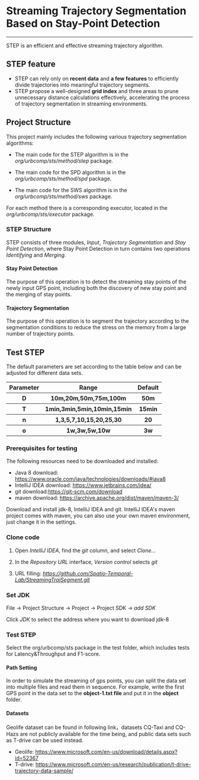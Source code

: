 # Streaming Trajectory Segmentation Based on Stay-Point Detection
***
STEP is  an efficient and effective streaming trajectory algorithm.

## STEP feature
- STEP can rely only on **recent data** and **a few features** to efficiently divide trajectories into meaningful trajectory segments.
- STEP propose a well-designed **grid index** and three areas to prune unnecessary distance calculations effectively, accelerating the process of trajectory segmentation in streaming environments.

## Project Structure
This project mainly includes the following various trajectory segmentation algorithms:

- The main code for the STEP algorithm is in the *org/urbcomp/sts/method/step* package.

- The main code for the SPD algorithm is in the *org/urbcomp/sts/method/spd* package.

- The main code for the SWS algorithm is in the *org/urbcomp/sts/method/sws* package.

For each method there is a corresponding executor, located in the *org/urbcomp/sts/executor* package.

### STEP Structure
STEP consists of three modules, _Input_, _Trajectory Segmentation_ and _Stay Point Detection_, where Stay Point Detection in turn contains two operations _Identifying_ and _Merging_.

#### Stay Point Detection
The purpose of this operation is to detect the streaming stay points of the newly input GPS point, including both the discovery of new stay point and the merging of stay points.

#### Trajectory Segmentation
The purpose of this operation is to segment the trajectory according to the segmentation conditions to reduce the stress on the memory from a large number of trajectory points.

## Test STEP
The default parameters are set according to the table below and can be adjusted for different data sets.

<table>
  <tr>
    <th>Parameter</th>
    <th>Range</th>
    <th>Default</th>
  </tr>
  <tr>
    <th>D</th>
    <th>10m,20m,50m,75m,100m</th>
    <th>50m</th>
  </tr>
  <tr>
    <th>T</th>
    <th>1min,3min,5min,10min,15min</th>
    <th>15min</th>
  </tr>
  <tr>
    <th>n</th>
    <th>1,3,5,7,10,15,20,25,30</th>
    <th>20</th>
  </tr>
  <tr>
    <th>o</th>
    <th>1w,3w,5w,10w</th>
    <th>3w</th>
  </tr>
</table>

### Prerequisites for testing

The following resources need to be downloaded and installed:

- Java 8 download: https://www.oracle.com/java/technologies/downloads/#java8
- IntelliJ IDEA download: https://www.jetbrains.com/idea/
- git download:https://git-scm.com/download
- maven download: https://archive.apache.org/dist/maven/maven-3/

Download and install jdk-8, IntelliJ IDEA and git. IntelliJ IDEA's maven project comes with maven, you can also use your
own maven environment, just change it in the settings.

### Clone code

1. Open *IntelliJ IDEA*, find the *git* column, and select *Clone...*

2. In the *Repository URL* interface, *Version control* selects *git*

3. URL filling: *https://github.com/Spatio-Temporal-Lab/StreamingTrajSegment.git*

### Set JDK

File -> Project Structure -> Project -> Project SDK -> *add SDK*

Click *JDK* to select the address where you want to download jdk-8

### Test STEP

Select the org/urbcomp/sts package in the test folder, which includes tests for Latency&Throughput and F1-score.

#### Path Setting 
In order to simulate the streaming of gps points, you can split the data set into multiple files and read them in sequence. For example, write the first GPS point in the data set to the **object-1.txt file** and put it in the **object** folder.

#### Datasets

Geolife dataset can be found in following link，datasets CQ-Taxi and CQ-Hazs are not publicly available for the time being, and public data sets such as T-drive can be used instead.

- Geolife: https://www.microsoft.com/en-us/download/details.aspx?id=52367
- T-drive: https://www.microsoft.com/en-us/research/publication/t-drive-trajectory-data-sample/



